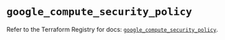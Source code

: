 # `google_compute_security_policy`

Refer to the Terraform Registry for docs: [`google_compute_security_policy`](https://registry.terraform.io/providers/hashicorp/google/6.36.1/docs/resources/compute_security_policy).
